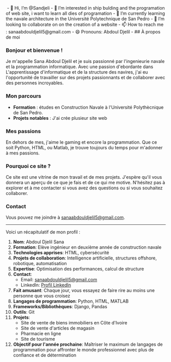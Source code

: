 <img href="https://scontent.fabj1-1.fna.fbcdn.net/v/t39.30808-6/470209603_2092622884500295_1723060019726657456_n.jpg?stp=c0.89.810.810a_dst-jpg_s206x206_tt6&_nc_cat=110&ccb=1-7&_nc_sid=52bb43&_nc_eui2=AeGoShCPap2sPMO299MtVGVr3We6KMF4kTjdZ7oowXiROA_l0IRJpZz5w-AtORBwIbMheNeVaBGW4mtMY6bwKmEx&_nc_ohc=HTCEJD2Kr0wQ7kNvgHAKRH1&_nc_zt=23&_nc_ht=scontent.fabj1-1.fna&_nc_gid=AFbntREtAFRlZAUakPsxFux&oh=00_AYBWQHKQlIv5JCh8YnigwOfAk1QvU0NQI8X3dLf5K9vvWg&oe=676CC020">
- 👋 Hi, I’m @Sandjeli
- 👀 I’m interested in ship bulding and the programation of web site, i want to learn all dies of programation
- 🌱 I’m currently learning the navale architecture in the Université Polytechnique de San Pedro
- 💞️ I’m looking to collaborate on on the creation of a website
- 📫 How to reach me : sanaabdouldjelil5@gmail.com
- 😄 Pronouns: Abdoul Djelil
- 
## À propos de moi

### Bonjour et bienvenue !

Je m'appelle Sana Abdoul Djelil et je suis passionné par l'ingenieurie navale et la programmation informatique. Avec une passion d'ebordante dans L'apprentissage d'informatique et de la structure des navires, j'ai eu l'opportunité de travailler sur des projets passionnants et de collaborer avec des personnes incroyables.

### Mon parcours

- **Formation** : études en Construction Navale à l'Université Polythècnique de San Pedro.
- **Projets notables** : J'ai crée plusieur site web

### Mes passions

En dehors de mes, j'aime le gaming et encore la programmation. Que ce soit Python, HTML, ou Matlab, je trouve toujours du temps pour m'adonner à mes passions.

### Pourquoi ce site ?

Ce site est une vitrine de mon travail et de mes projets. J'espère qu'il vous donnera un aperçu de ce que je fais et de ce qui me motive. N'hésitez pas à explorer et à me contacter si vous avez des questions ou si vous souhaitez collaborer.

### Contact

Vous pouvez me joindre à sanaabdouldjelil5@gmail.com.

---
Voici un récapitulatif de mon profil :

1. **Nom**: Abdoul Djelil Sana
2. **Formation**: Elève ingénieur en deuxième année de construction navale
3. **Technologies apprises**: HTML, cybersécurité
4. **Projets de collaboration**: Intelligence artificielle, structures offshore, robotique, automatisation
5. **Expertise**: Optimisation des performances, calcul de structure
6. **Contact**: 
   - Email: sanaabdouldjelil5@gmail.com
   - LinkedIn: [Profil LinkedIn](https://linkedin.com/in/abdoul-djelil-sana-a5a072231)
7. **Fait amusant**: Chaque jour, vous essayez de faire rire au moins une personne que vous croisez
8. **Langages de programmation**: Python, HTML, MATLAB
9. **Frameworks/Bibliothèques**: Django, Pandas
10. **Outils**: Git
11. **Projets**:
    - Site de vente de biens immobiliers en Côte d'Ivoire
    - Site de vente d'articles de magasin
    - Pharmacie en ligne
    - Site de tourisme
12. **Objectif pour l'année prochaine**: Maîtriser le maximum de langages de programmation pour affronter le monde professionnel avec plus de confiance et de détermination

<!---
Sandjeli/Sandjeli is a ✨ special ✨ repository because its `README.md` (this file) appears on your GitHub profile.
You can click the Preview link to take a look at your changes.
--->
